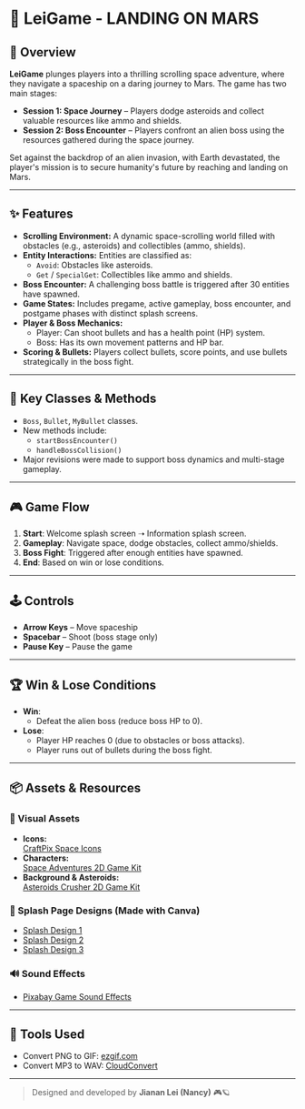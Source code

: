 # 🚀 LeiGame - LANDING ON MARS

## 🌌 Overview
**LeiGame** plunges players into a thrilling scrolling space adventure, where they navigate a spaceship on a daring journey to Mars. The game has two main stages:

- **Session 1: Space Journey** – Players dodge asteroids and collect valuable resources like ammo and shields.
- **Session 2: Boss Encounter** – Players confront an alien boss using the resources gathered during the space journey.

Set against the backdrop of an alien invasion, with Earth devastated, the player's mission is to secure humanity's future by reaching and landing on Mars.

---

## ✨ Features

- **Scrolling Environment:** A dynamic space-scrolling world filled with obstacles (e.g., asteroids) and collectibles (ammo, shields).
- **Entity Interactions:** Entities are classified as:
    - `Avoid`: Obstacles like asteroids.
    - `Get` / `SpecialGet`: Collectibles like ammo and shields.
- **Boss Encounter:** A challenging boss battle is triggered after 30 entities have spawned.
- **Game States:** Includes pregame, active gameplay, boss encounter, and postgame phases with distinct splash screens.
- **Player & Boss Mechanics:**
    - Player: Can shoot bullets and has a health point (HP) system.
    - Boss: Has its own movement patterns and HP bar.
- **Scoring & Bullets:** Players collect bullets, score points, and use bullets strategically in the boss fight.

---

## 🧩 Key Classes & Methods

- `Boss`, `Bullet`, `MyBullet` classes.
- New methods include:
    - `startBossEncounter()`
    - `handleBossCollision()`
- Major revisions were made to support boss dynamics and multi-stage gameplay.

---

## 🎮 Game Flow

1. **Start**: Welcome splash screen ➝ Information splash screen.
2. **Gameplay**: Navigate space, dodge obstacles, collect ammo/shields.
3. **Boss Fight**: Triggered after enough entities have spawned.
4. **End**: Based on win or lose conditions.

---

## 🕹 Controls

- **Arrow Keys** – Move spaceship
- **Spacebar** – Shoot (boss stage only)
- **Pause Key** – Pause the game

---

## 🏆 Win & Lose Conditions

- **Win**:
    - Defeat the alien boss (reduce boss HP to 0).
- **Lose**:
    - Player HP reaches 0 (due to obstacles or boss attacks).
    - Player runs out of bullets during the boss fight.

---

## 📦 Assets & Resources

### 🎨 Visual Assets
- **Icons:**  
  [CraftPix Space Icons](https://craftpix.net/?s=space)
- **Characters:**  
  [Space Adventures 2D Game Kit](https://craftpix.net/product/space-adventures-2d-game-kit/?num=1&count=355&sq=space%20adventures&pos=0)
- **Background & Asteroids:**  
  [Asteroids Crusher 2D Game Kit](https://craftpix.net/product/asteroids-crusher-2d-game-kit/?num=1&count=11&sq=asteroids&pos=0)

### 🎨 Splash Page Designs (Made with Canva)
- [Splash Design 1](https://www.canva.com/design/DAF13SuFQmw/Ur8uSgu29NUsGTA-kU4NuQ/edit)
- [Splash Design 2](https://www.canva.com/design/DAF15XBuYCg/iXBovtKmApix4Zoi6NfTNA/edit)
- [Splash Design 3](https://www.canva.com/design/DAF13YQ-0Cw/xFqiP5JfmPg_1_Y32w6cKg/edit)

### 🔊 Sound Effects
- [Pixabay Game Sound Effects](https://pixabay.com/sound-effects/search/game%20bonus/)

---

## 🧰 Tools Used

- Convert PNG to GIF: [ezgif.com](https://ezgif.com/maker/)
- Convert MP3 to WAV: [CloudConvert](https://cloudconvert.com/mp3-to-wav)

---

> Designed and developed by **Jianan Lei (Nancy)** 🎮🪐

